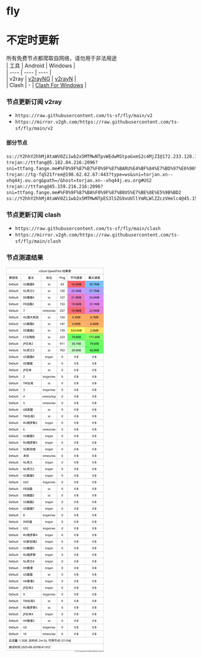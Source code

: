 # fly
# 不定时更新
所有免费节点都爬取自网络，请勿用于非法用途  
|  工具  | Android  | Windows  |  
|  ----  | ----   | ----  |  
| v2ray  | [v2rayNG](https://github.com/2dust/v2rayNG/releases) | [v2rayN](https://github.com/2dust/v2rayN/releases) |  
| Clash  | - | [Clash For Windows](https://github.com/2dust/clashN/releases) | 
  
### 节点更新订阅  v2ray
- `https://raw.githubusercontent.com/ts-sf/fly/main/v2`  
- `https://mirror.v2gh.com/https://raw.githubusercontent.com/ts-sf/fly/main/v2`  

#### 部分节点  
``` 
ss://Y2hhY2hhMjAtaWV0Zi1wb2x5MTMwNTpvWEdwMStpaGxmS2c4MjZI@172.233.128.126:1866#%F0%9F%87%BA%F0%9F%87%B8US%E7%BE%8E%E5%9B%BD
trojan://ttfang@5.182.84.216:2096?sni=ttfang.fange.me#%F0%9F%87%B7%F0%9F%87%BARU%E4%BF%84%E7%BD%97%E6%96%AF
trojan://tg-fq521free@198.62.62.67:443?type=ws&sni=torjan.xn--xhq44j.eu.org&path=/&host=torjan.xn--xhq44j.eu.org#US2
trojan://ttfang@45.159.216.216:2096?sni=ttfang.fange.me#%F0%9F%87%BA%F0%9F%87%B8US%E7%BE%8E%E5%9B%BD2
ss://Y2hhY2hhMjAtaWV0Zi1wb2x5MTMwNTpES3lSZG9xUUllYmRLWlZZczVHelc4@45.150.32.13:14628#%F0%9F%87%A9%F0%9F%87%AADE%E5%BE%B7%E5%9B%BD
```
### 节点更新订阅  clash
- `https://raw.githubusercontent.com/ts-sf/fly/main/clash`  
- `https://mirror.v2gh.com/https://raw.githubusercontent.com/ts-sf/fly/main/clash`  

### 节点测速结果
![image](traffic.png)

